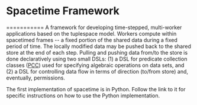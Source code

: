 # Spacetime Framework
===========
A framework for developing time-stepped, multi-worker applications based on the tuplespace model. Workers compute within spacetimed frames -- a fixed portion of the shared data during a fixed period of time. The locally modified data may be pushed back to the shared store at the end of each step. Pulling and pushing data from/to the store is done declaratively using two small DSLs: (1) a DSL for
predicate collection classes ([PCC](https://github.com/Mondego/pcc)) used for specifying algebraic operations on data sets,
and (2) a DSL for controlling data flow in terms of direction (to/from store) and, eventually, permissions.

The first implementation of spacetime is in Python. Follow the link to it for specific instructions on how to
use the Python implementation.
